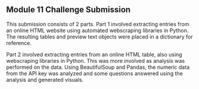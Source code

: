 ## Module 11 Challenge Submission

This submission consists of 2 parts. 
Part 1 involved extracting entries from an online HTML website using automated webscraping libraries in Python. The resulting tables and preview text objects were placed in a dictionary for reference.

Part 2 involved extracting entries from an online HTML table, also using webscraping libraries in Python. This was more involved as analysis was performed on the data. Using BeautifulSoup and Pandas, the numeric data from the API key was analyzed and some questions answered using the analysis and generated visuals.
